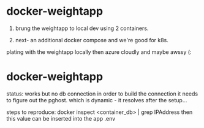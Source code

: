 # docker-weightapp

1. brung the weightapp to local dev using 2 containers.

2. next- an additional docker compose and we're good for k8s.

plating with the weightapp locally then azure cloudly and maybe awssy (:

# docker-weightapp


status: works but no db connection
in order to build the connection it needs to figure out the pghost.
which is dynamic - it resolves after the setup...

steps to reproduce:
docker inspect <container_db> | grep IPAddress
then this value can be inserted into the app .env

